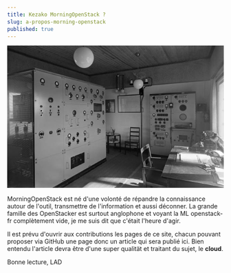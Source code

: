 ```yaml
---
title: Kezako MorningOpenStack ?
slug: a-propos-morning-openstack
published: true
---
```


![Kezako](about.jpg)

MorningOpenStack est né d'une volonté de répandre la connaissance autour de l'outil, transmettre de l'information et aussi déconner. La grande famille des OpenStacker est surtout anglophone et voyant la ML openstack-fr complètement vide, je me suis dit que c'était l'heure d'agir.

Il est prévu d'ouvrir aux contributions les pages de ce site, chacun pouvant proposer via GitHub une page donc un article qui sera publié ici. Bien entendu l'article devra être d'une super qualität et traitant du sujet, le **cloud**.

Bonne lecture,
LAD
